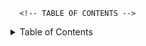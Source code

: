 
      <!-- TABLE OF CONTENTS -->
<details>
  <summary>Table of Contents</summary>
  <ol>
      <ul>
        <li><a href="#prerequisites">Prerequisites</a></li>
        <li><a href="#installation">Installation</a></li>
        <li><a href="#Cloning Repositories">Cloning Repositories</a></li>
        <li><a href="#Creating and Managing GitHub Pilot Teams">Creating and Managing GitHub Pilot Teams</a></li>
      </ul>
    <ol>
  <details>
      
# Pilot GitHub Repository Set-Up
#### Step 1: Cloning Repository Templates
#### Step 2: Creating Pilot GitHub Teams
#### Step 3: Managing Repository
#### Step 4: Pilot Teams
#### Step 5: Other Actions

## Installation
#### Github Desktop Installation

#### Git Installation

